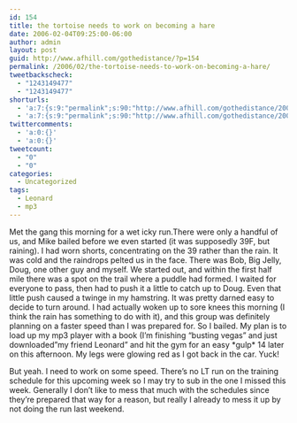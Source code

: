 ```yaml
---
id: 154
title: the tortoise needs to work on becoming a hare
date: 2006-02-04T09:25:00-06:00
author: admin
layout: post
guid: http://www.afhill.com/gothedistance/?p=154
permalink: /2006/02/the-tortoise-needs-to-work-on-becoming-a-hare/
tweetbackscheck:
  - "1243149477"
  - "1243149477"
shorturls:
  - 'a:7:{s:9:"permalink";s:90:"http://www.afhill.com/gothedistance/2006/02/the-tortoise-needs-to-work-on-becoming-a-hare/";s:7:"tinyurl";s:25:"http://tinyurl.com/qn3fjq";s:4:"isgd";s:17:"http://is.gd/AdFO";s:5:"bitly";s:19:"http://bit.ly/R26Jn";s:5:"snipr";s:22:"http://snipr.com/i3fvu";s:5:"snurl";s:22:"http://snurl.com/i3fvu";s:7:"snipurl";s:24:"http://snipurl.com/i3fvu";}'
  - 'a:7:{s:9:"permalink";s:90:"http://www.afhill.com/gothedistance/2006/02/the-tortoise-needs-to-work-on-becoming-a-hare/";s:7:"tinyurl";s:25:"http://tinyurl.com/qn3fjq";s:4:"isgd";s:17:"http://is.gd/AdFO";s:5:"bitly";s:19:"http://bit.ly/R26Jn";s:5:"snipr";s:22:"http://snipr.com/i3fvu";s:5:"snurl";s:22:"http://snurl.com/i3fvu";s:7:"snipurl";s:24:"http://snipurl.com/i3fvu";}'
twittercomments:
  - 'a:0:{}'
  - 'a:0:{}'
tweetcount:
  - "0"
  - "0"
categories:
  - Uncategorized
tags:
  - Leonard
  - mp3
---
```

Met the gang this morning for a wet icky run.There were only a handful of us, and Mike bailed before we even started (it was supposedly 39F, but raining). I had worn shorts, concentrating on the 39 rather than the rain. It was cold and the raindrops pelted us in the face. There was Bob, Big Jelly, Doug, one other guy and myself. We started out, and within the first half mile there was a spot on the trail where a puddle had formed. I waited for everyone to pass, then had to push it a little to catch up to Doug. Even that little push caused a twinge in my hamstring. It was pretty darned easy to decide to turn around. I had actually woken up to sore knees this morning (I think the rain has something to do with it), and this group was definitely planning on a faster speed than I was prepared for. So I bailed. My plan is to load up my mp3 player with a book (I&#8217;m finishing &#8220;busting vegas&#8221; and just downloaded&#8221;my friend Leonard&#8221; and hit the gym for an easy \*gulp\* 14 later on this afternoon. My legs were glowing red as I got back in the car. Yuck!

But yeah. I need to work on some speed. There&#8217;s no LT run on the training schedule for this upcoming week so I may try to sub in the one I missed this week. Generally I don&#8217;t like to mess that much with the schedules since they&#8217;re prepared that way for a reason, but really I already to mess it up by not doing the run last weekend.